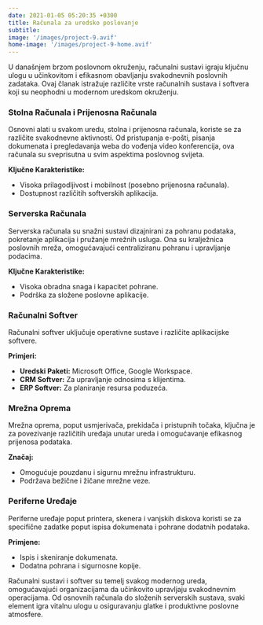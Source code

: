 ```yaml
---
date: 2021-01-05 05:20:35 +0300
title: Računala za uredsko poslovanje
subtitle: 
image: '/images/project-9.avif'
home-image: '/images/project-9-home.avif'
---
```

U današnjem brzom poslovnom okruženju, računalni sustavi igraju ključnu ulogu u učinkovitom i efikasnom obavljanju svakodnevnih poslovnih zadataka. Ovaj članak istražuje različite vrste računalnih sustava i softvera koji su neophodni u modernom uredskom okruženju.

### Stolna Računala i Prijenosna Računala
Osnovni alati u svakom uredu, stolna i prijenosna računala, koriste se za različite svakodnevne aktivnosti. Od pristupanja e-pošti, pisanja dokumenata i pregledavanja weba do vođenja video konferencija, ova računala su sveprisutna u svim aspektima poslovnog svijeta.

**Ključne Karakteristike:**
- Visoka prilagodljivost i mobilnost (posebno prijenosna računala).
- Dostupnost različitih softverskih aplikacija.

### Serverska Računala
Serverska računala su snažni sustavi dizajnirani za pohranu podataka, pokretanje aplikacija i pružanje mrežnih usluga. Ona su kralježnica poslovnih mreža, omogućavajući centraliziranu pohranu i upravljanje podacima.

**Ključne Karakteristike:**
- Visoka obradna snaga i kapacitet pohrane.
- Podrška za složene poslovne aplikacije.

### Računalni Softver
Računalni softver uključuje operativne sustave i različite aplikacijske softvere.

**Primjeri:**
- **Uredski Paketi:** Microsoft Office, Google Workspace.
- **CRM Softver:** Za upravljanje odnosima s klijentima.
- **ERP Softver:** Za planiranje resursa poduzeća.

### Mrežna Oprema
Mrežna oprema, poput usmjerivača, prekidača i pristupnih točaka, ključna je za povezivanje različitih uređaja unutar ureda i omogućavanje efikasnog prijenosa podataka.

**Značaj:**
- Omogućuje pouzdanu i sigurnu mrežnu infrastrukturu.
- Podržava bežične i žičane mrežne veze.

### Periferne Uređaje
Periferne uređaje poput printera, skenera i vanjskih diskova koristi se za specifične zadatke poput ispisa dokumenata i pohrane dodatnih podataka.

**Primjene:**
- Ispis i skeniranje dokumenata.
- Dodatna pohrana i sigurnosne kopije.

Računalni sustavi i softver su temelj svakog modernog ureda, omogućavajući organizacijama da učinkovito upravljaju svakodnevnim operacijama. Od osnovnih računala do složenih serverskih sustava, svaki element igra vitalnu ulogu u osiguravanju glatke i produktivne poslovne atmosfere.